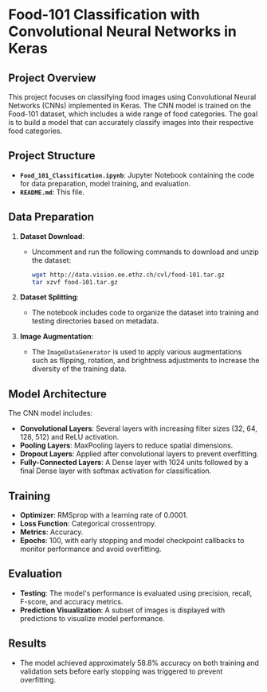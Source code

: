 # Food-101 Classification with Convolutional Neural Networks in Keras

## Project Overview
This project focuses on classifying food images using Convolutional Neural Networks (CNNs) implemented in Keras. The CNN model is trained on the Food-101 dataset, which includes a wide range of food categories. The goal is to build a model that can accurately classify images into their respective food categories.

## Project Structure
- **`Food_101_Classification.ipynb`**: Jupyter Notebook containing the code for data preparation, model training, and evaluation.
- **`README.md`**: This file.

## Data Preparation
1. **Dataset Download**:
   - Uncomment and run the following commands to download and unzip the dataset:
     ```bash
     wget http://data.vision.ee.ethz.ch/cvl/food-101.tar.gz
     tar xzvf food-101.tar.gz
     ```

2. **Dataset Splitting**:
   - The notebook includes code to organize the dataset into training and testing directories based on metadata.

3. **Image Augmentation**:
   - The `ImageDataGenerator` is used to apply various augmentations such as flipping, rotation, and brightness adjustments to increase the diversity of the training data.

## Model Architecture
The CNN model includes:
- **Convolutional Layers**: Several layers with increasing filter sizes (32, 64, 128, 512) and ReLU activation.
- **Pooling Layers**: MaxPooling layers to reduce spatial dimensions.
- **Dropout Layers**: Applied after convolutional layers to prevent overfitting.
- **Fully-Connected Layers**: A Dense layer with 1024 units followed by a final Dense layer with softmax activation for classification.

## Training
- **Optimizer**: RMSprop with a learning rate of 0.0001.
- **Loss Function**: Categorical crossentropy.
- **Metrics**: Accuracy.
- **Epochs**: 100, with early stopping and model checkpoint callbacks to monitor performance and avoid overfitting.

## Evaluation
- **Testing**: The model's performance is evaluated using precision, recall, F-score, and accuracy metrics.
- **Prediction Visualization**: A subset of images is displayed with predictions to visualize model performance.

## Results
- The model achieved approximately 58.8% accuracy on both training and validation sets before early stopping was triggered to prevent overfitting.

